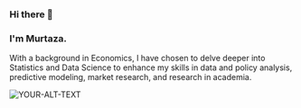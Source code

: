 ### Hi there 👋
### I'm Murtaza. 
With a background in Economics, I have chosen to delve deeper into Statistics and Data Science to enhance my skills in data and policy analysis, predictive modeling, market research, and research in academia.


<picture>
 <source media="(prefers-color-scheme: dark)" srcset="D:\Files 01\Data Sceince\Hakimi Github\1.jpg">
 <source media="(prefers-color-scheme: light)" srcset="D:\Files 01\Data Sceince\Hakimi Github\3.jpg">
 <img alt="YOUR-ALT-TEXT" src="D:\Files 01\Data Sceince\Hakimi Github\personal photo2.jpg">
</picture>

<!--
**MurtazaHakimi/MurtazaHakimi** is a ✨ _special_ ✨ repository because its `README.md` (this file) appears on your GitHub profile.

Here are some ideas to get you started:

- 🔭 I’m currently working on ...
- 🌱 I’m currently learning ...
- 👯 I’m looking to collaborate on ...
- 🤔 I’m looking for help with ...
- 💬 Ask me about ...
- 📫 How to reach me: ...
- 😄 Pronouns: ...
- ⚡ Fun fact: ...
-->
